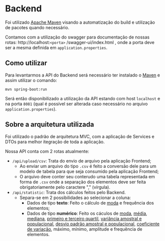 # Backend

Foi utilizado [Apache Maven](https://mvnrepository.com/) visando a automatização do build e utilização de pacotes quando
necessário.

Contamos com a utilização do swagger para documentação de nossas rotas: http://localhost:`<porta>`
/swagger-ui/index.html , onde a porta deve ser a mesma definida em `application.properties`.

## Como utilizar

Para levantarmos a API do Backend será necessário ter instalado o [Maven](https://maven.apache.org/download.cgi) e assim
utilizar o comando:

```shell
mvn spring-boot:run
```

Será então disponibilizado a utilização da API estando com host `localhost` e na porta `8081` (qual é possível ser
alterada caso necessário no arquivo `application.properties`).

## Sobre a arquitetura utilizada

Foi utilizado o padrão de arquitetura MVC, com a aplicação de Services e DTOs para melhor itegração de toda a aplicação.

Nossa API conta com 2 rotas atualmente:

- `/api/upload/csv`: Trata do envio de arquivo pela aplicação Frontend;
  - Ao enviar um arquivo do tipo `.csv` é feito a conversão dele para um modelo de tabela para que seja consumido pela
    aplicação Frontend;
  - O arquivo deve conter seu conterudo uma tabela representada em forma de `.csv` onde a separação dos elementos deve
    ser feita obrigatoriamente pelo caractere "," (vírgula).
- `/api/statistic`: Trata dos cálculos feitos pelo Backend.
  - Separa-se em 2 possibilidades ao selecionar a coluna:
    - Dados de tipo **texto**: Feito o cálculo de [moda](<https://en.wikipedia.org/wiki/Mode_(statistics)>) e frequência dos elementos;
    - Dados de tipo **numérico**: Feito os cáculos
      de [moda](<https://en.wikipedia.org/wiki/Mode_(statistics)>), [média](https://en.wikipedia.org/wiki/Average), [mediana](https://en.wikipedia.org/wiki/Median), [primeiro e terceiro quartil](https://pt.wikipedia.org/wiki/Quartil), [variância amostral e populacional](https://en.wikipedia.org/wiki/Variance), [desvio padrão amostral e populacional](https://en.wikipedia.org/wiki/Standard_deviation), [coeficiente de variação](https://en.wikipedia.org/wiki/Coefficient_of_variation),
      máximo, mínimo, amplitude e frequência de elementos.
